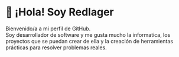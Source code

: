 # 👋 ¡Hola! Soy Redlager

Bienvenido/a a mi perfil de GitHub.  
Soy desarrollador de software y me gusta mucho la informatica, los proyectos que se puedan crear de ella y la creación de herramientas prácticas para resolver problemas reales.
